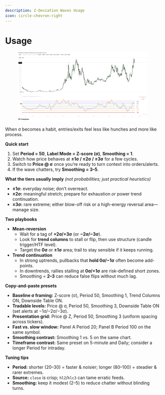 ```yaml
---
description: Z-Deviation Waves Usage
icon: circle-chevron-right
---
```


# Usage

<figure><img src="../../.gitbook/assets/docs-z-deviation-waves-002.png" alt=""><figcaption></figcaption></figure>

When σ becomes a habit, entries/exits feel less like hunches and more like process.

**Quick start**

1. Set **Period = 50**, **Label Mode = Z-score (σ)**, **Smoothing = 1**.
2. Watch how price behaves at **±1σ / ±2σ / ±3σ** for a few cycles.
3. Switch to **Price @ σ** once you’re ready to turn context into orders/alerts.
4. If the wave chatters, try **Smoothing = 3–5**.

**What the tiers usually imply** _(not probabilities; just practical heuristics)_

* **±1σ:** everyday noise; don’t overreact.
* **±2σ:** meaningful stretch; prepare for exhaustion _or_ power trend continuation.
* **±3σ:** rare extreme; either blow-off risk or a high-energy reversal area—manage size.

**Two playbooks**

* **Mean-reversion**
  * Wait for a tag of **+2σ/+3σ** (or **−2σ/−3σ**).
  * Look for **trend columns** to stall or flip, then use structure (candle trigger/HTF level).
  * Target the **0σ** or **±1σ** area; trail to stay sensible if it keeps running.
* **Trend continuation**
  * In strong uptrends, pullbacks that **hold 0σ/−1σ** often become add-points.
  * In downtrends, rallies stalling at **0σ/+1σ** are risk-defined short zones.
  * Smoothing = **2–3** can reduce false flips without much lag.

**Copy-and-paste presets**

* **Baseline σ framing:** Z-score (σ), Period 50, Smoothing 1, Trend Columns ON, Downside Table ON.
* **Tradable levels:** Price @ σ, Period 50, Smoothing 3, Downside Table ON (set alerts at −1σ/−2σ/−3σ).
* **Presentation grid:** Price @ Z, Period 50, Smoothing 3 (uniform spacing across tickers).
* **Fast vs. slow window:** Panel A Period 20; Panel B Period 100 on the same symbol.
* **Smoothing contrast:** Smoothing 1 vs. 5 on the same chart.
* **Timeframe contrast:** Same preset on 5-minute and Daily; consider a longer Period for intraday.

**Tuning tips**

* **Period:** shorter (20–30) = faster & noisier; longer (80–100) = steadier & rarer extremes.
* **Source:** `close` is crisp; `hl2`/`hlc3` can tame erratic feeds.
* **Smoothing:** keep it modest (2–5) to reduce chatter without blinding turns.

